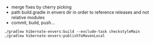 - merge fixes by cherry picking
- path build.gradle in envers dir in order to reference releases and not relative modules
- commit, build, push...
```
./gradlew hibernate-envers:build --exclude-task checkstyleMain 
./gradlew hibernate-envers:publishToMavenLocal
```
